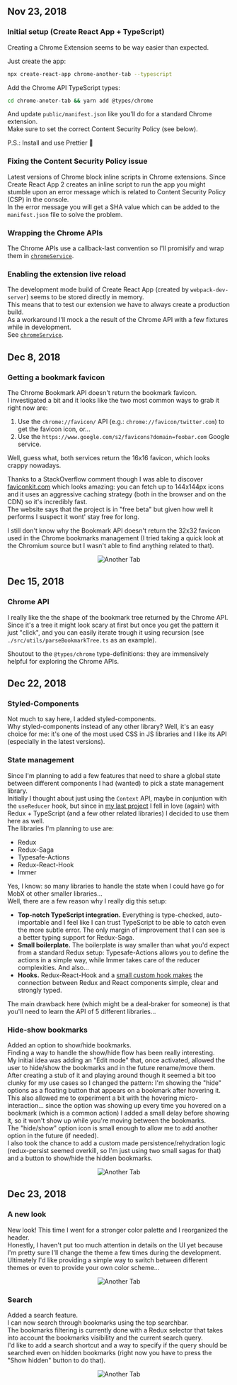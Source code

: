 ## Nov 23, 2018

### Initial setup (Create React App + TypeScript)

Creating a Chrome Extension seems to be way easier than expected.

Just create the app:

```bash
npx create-react-app chrome-another-tab --typescript
```

Add the Chrome API TypeScript types:

```bash
cd chrome-anoter-tab && yarn add @types/chrome
```

And update `public/manifest.json` like you'll do for a standard Chrome extension.  
Make sure to set the correct Content Security Policy (see below).

P.S.: Install and use Prettier 👙

### Fixing the Content Security Policy issue

Latest versions of Chrome block inline scripts in Chrome extensions. Since Create React App 2 creates an inline script to run the app you might stumble upon an error message which is related to Content Security Policy (CSP) in the console.  
In the error message you will get a SHA value which can be added to the `manifest.json` file to solve the problem.

### Wrapping the Chrome APIs

The Chrome APIs use a callback-last convention so I'll promisify and wrap them in [`chromeService`](./src/services/chromeService.ts).

### Enabling the extension live reload

The development mode build of Create React App (created by `webpack-dev-server`) seems to be stored directly in memory.  
This means that to test our extension we have to always create a production build.  
As a workaround I'll mock a the result of the Chrome API with a few fixtures while in development.  
See [`chromeService`](./src/services/chromeService.ts).

## Dec 8, 2018

### Getting a bookmark favicon

The Chrome Bookmark API doesn't return the bookmark favicon.  
I investigated a bit and it looks like the two most common ways to grab it right now are:

1. Use the `chrome://favicon/` API (e.g.: `chrome://favicon/twitter.com`) to get the favicon icon, or...
2. Use the `https://www.google.com/s2/favicons?domain=foobar.com` Google service.

Well, guess what, both services return the 16x16 favicon, which looks crappy nowadays.

Thanks to a StackOverflow comment though I was able to discover [faviconkit.com](https://faviconkit.com) which looks amazing: you can fetch up to 144x144px icons and it uses an aggressive caching strategy (both in the browser and on the CDN) so it's incredibly fast.  
The website says that the project is in "free beta" but given how well it performs I suspect it wont' stay free for long.

I still don't know why the Bookmark API doesn't return the 32x32 favicon used in the Chrome bookmarks management (I tried taking a quick look at the Chromium source but I wasn't able to find anything related to that).

<p align="center" margin-bottom="0">
    <img alt="Another Tab" width="auto" height="auto" src="./.github/2018-12-15-screenshot.png">
</p>

## Dec 15, 2018

### Chrome API

I really like the the shape of the bookmark tree returned by the Chrome API.  
Since it's a tree it might look scary at first but once you get the pattern it just "click", and you can easily iterate trough it using recursion (see `./src/utils/parseBookmarkTree.ts` as an example).

Shoutout to the `@types/chrome` type-definitions: they are immensively helpful for exploring the Chrome APIs.

## Dec 22, 2018

### Styled-Components

Not much to say here, I added styled-components.  
Why styled-components instead of any other library? Well, it's an easy choice for me: it's one of the most used CSS in JS libraries and I like its API (especially in the latest versions).

### State management

Since I'm planning to add a few features that need to share a global state between different components I had (wanted) to pick a state management library.  
Initially I thought about just using the `Context` API, maybe in conjuntion with the `useReducer` hook, but since in [my last project](https://github.com/mmazzarolo/just-tap) I fell in love (again) with Redux + TypeScript (and a few other related libraries) I decided to use them here as well.  
The libraries I'm planning to use are:

- Redux
- Redux-Saga
- Typesafe-Actions
- Redux-React-Hook
- Immer

Yes, I know: so many libraries to handle the state when I could have go for MobX ot other smaller libraries...  
Well, there are a few reason why I really dig this setup:

- **Top-notch TypeScript integration.** Everything is type-checked, auto-importable and I feel like I can trust TypeScript to be able to catch even the more subtle error. The only margin of improvement that I can see is a better typing support for Redux-Saga.
- **Small boilerplate.** The boilerplate is way smaller than what you'd expect from a standard Redux setup: Typesafe-Actions allows you to define the actions in a simple way, while Immer takes care of the reducer complexities. And also...
- **Hooks.** Redux-React-Hook and a [small custom hook makes](./src/hooks/useMappedActions.ts) the connection between Redux and React components simple, clear and strongly typed.

The main drawback here (which might be a deal-braker for someone) is that you'll need to learn the API of 5 different libraries...

### Hide-show bookmarks

Added an option to show/hide bookmarks.  
Finding a way to handle the show/hide flow has been really interesting.  
My initial idea was adding an "Edit mode" that, once activated, allowed the user to hide/show the bookmarks and in the future rename/move them.  
After creating a stub of it and playing around though it seemed a bit too clunky for my use cases so I changed the pattern: I'm showing the "hide" options as a floating button that appears on a bookmark after hovering it.  
This also allowed me to experiment a bit with the hovering micro-interaction... since the option was showing up every time you hovered on a bookmark (which is a common action) I added a small delay before showing it, so it won't show up while you're moving between the bookmarks.  
The "hide/show" option icon is small enough to allow me to add another option in the future (if needed).  
I also took the chance to add a custom made persistence/rehydration logic (redux-persist seemed overkill, so I'm just using two small sagas for that) and a button to show/hide the hidden bookmarks.

<p align="center" margin-bottom="0">
    <img alt="Another Tab" width="auto" height="auto" src="./.github/2018-12-22-show-hide.gif">
</p>

## Dec 23, 2018

### A new look

New look! This time I went for a stronger color palette and I reorganized the header.  
Honestly, I haven't put too much attention in details on the UI yet because I'm pretty sure I'll change the theme a few times during the development. Ultimately I'd like providing a simple way to switch between different themes or even to provide your own color scheme...

<p align="center" margin-bottom="0">
    <img alt="Another Tab" width="auto" height="auto" src="./.github/2018-12-23-screenshot.png">
</p>

### Search

Added a search feature.  
I can now search through bookmarks using the top searchbar.  
The bookmarks filtering is currently done with a Redux selector that takes into account the bookmarks visibility and the current search query.  
I'd like to add a search shortcut and a way to specify if the query should be searched even on hidden bookmarks (right now you have to press the "Show hidden" button to do that).

<p align="center" margin-bottom="0">
    <img alt="Another Tab" width="auto" height="auto" src="./.github/2018-12-23-search.gif">
</p>

